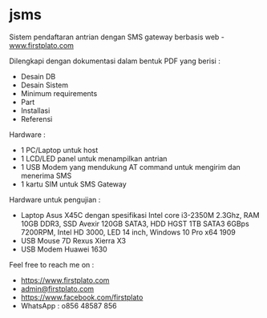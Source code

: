 # jsms
Sistem pendaftaran antrian dengan SMS gateway berbasis web - www.firstplato.com

Dilengkapi dengan dokumentasi dalam bentuk PDF yang berisi :
- Desain DB
- Desain Sistem
- Minimum requirements
- Part
- Installasi
- Referensi

Hardware :
- 1 PC/Laptop untuk host
- 1 LCD/LED panel untuk menampilkan antrian
- 1 USB Modem yang mendukung AT command untuk mengirim dan menerima SMS
- 1 kartu SIM untuk SMS Gateway

Hardware untuk pengujian :
- Laptop Asus X45C dengan spesifikasi Intel core i3-2350M 2.3Ghz, RAM 10GB DDR3, SSD Avexir 120GB SATA3, HDD HGST 1TB SATA3 6GBps 7200RPM, Intel HD 3000, LED 14 inch, Windows 10 Pro x64 1909
- USB Mouse 7D Rexus Xierra X3
- USB Modem Huawei 1630 

Feel free to reach me on :
- https://www.firstplato.com
- admin@firstplato.com
- https://www.facebook.com/firstplato
- WhatsApp : o856 48587 856
